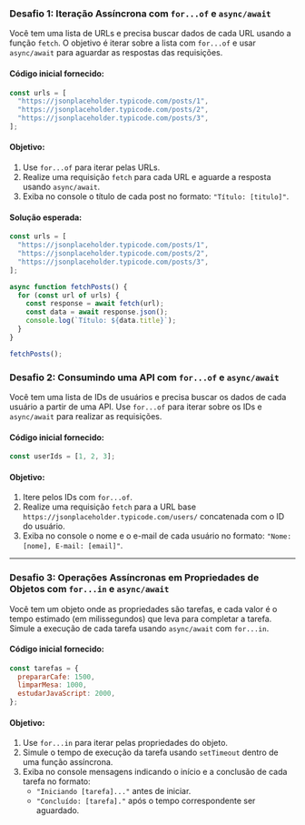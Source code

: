 ### Desafio 1: Iteração Assíncrona com `for...of` e `async/await`

Você tem uma lista de URLs e precisa buscar dados de cada URL usando a função `fetch`. O objetivo é iterar sobre a lista com `for...of` e usar `async/await` para aguardar as respostas das requisições.

#### Código inicial fornecido:

```javascript
const urls = [
  "https://jsonplaceholder.typicode.com/posts/1",
  "https://jsonplaceholder.typicode.com/posts/2",
  "https://jsonplaceholder.typicode.com/posts/3",
];
```

#### Objetivo:

1. Use `for...of` para iterar pelas URLs.
2. Realize uma requisição `fetch` para cada URL e aguarde a resposta usando `async/await`.
3. Exiba no console o título de cada post no formato: `"Título: [titulo]"`.

#### Solução esperada:

```javascript
const urls = [
  "https://jsonplaceholder.typicode.com/posts/1",
  "https://jsonplaceholder.typicode.com/posts/2",
  "https://jsonplaceholder.typicode.com/posts/3",
];

async function fetchPosts() {
  for (const url of urls) {
    const response = await fetch(url);
    const data = await response.json();
    console.log(`Título: ${data.title}`);
  }
}

fetchPosts();
```

### Desafio 2: Consumindo uma API com `for...of` e `async/await`

Você tem uma lista de IDs de usuários e precisa buscar os dados de cada usuário a partir de uma API. Use `for...of` para iterar sobre os IDs e `async/await` para realizar as requisições.

#### Código inicial fornecido:

```javascript
const userIds = [1, 2, 3];
```

#### Objetivo:

1. Itere pelos IDs com `for...of`.
2. Realize uma requisição `fetch` para a URL base `https://jsonplaceholder.typicode.com/users/` concatenada com o ID do usuário.
3. Exiba no console o nome e o e-mail de cada usuário no formato: `"Nome: [nome], E-mail: [email]"`.

---

### Desafio 3: Operações Assíncronas em Propriedades de Objetos com `for...in` e `async/await`

Você tem um objeto onde as propriedades são tarefas, e cada valor é o tempo estimado (em milissegundos) que leva para completar a tarefa. Simule a execução de cada tarefa usando `async/await` com `for...in`.

#### Código inicial fornecido:

```javascript
const tarefas = {
  prepararCafe: 1500,
  limparMesa: 1000,
  estudarJavaScript: 2000,
};
```

#### Objetivo:

1. Use `for...in` para iterar pelas propriedades do objeto.
2. Simule o tempo de execução da tarefa usando `setTimeout` dentro de uma função assíncrona.
3. Exiba no console mensagens indicando o início e a conclusão de cada tarefa no formato:
   - `"Iniciando [tarefa]..."` antes de iniciar.
   - `"Concluído: [tarefa]."` após o tempo correspondente ser aguardado.
